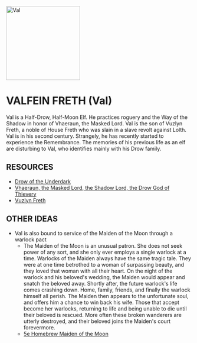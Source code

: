 <img src="https://i.imgur.com/VQHr726.jpg" alt="Val" width="200"/>

# VALFEIN FRETH (Val)

Val is a Half-Drow, Half-Moon Elf. He practices roguery and the Way of the Shadow in honor of Vhaeraun, the Masked Lord. Val is the son of Vuzlyn Freth, a noble of House Freth who was slain in a slave revolt against Lolth. Val is in his second century. Strangely, he has recently started to experience the Remembrance. The memories of his previous life as an elf are disturbing to Val, who identifies mainly with his Drow family.   

## RESOURCES
  * [Drow of the Underdark](https://dtdnd.neocities.org/books/player/Drow%20of%20the%20Underdark.pdfhttps://dtdnd.neocities.org/books/player/Drow%20of%20the%20Underdark.pdf)
  * [Vhaeraun, the Masked Lord, the Shadow Lord, the Drow God of Thievery](https://forgottenrealms.fandom.com/wiki/Church_of_Vhaeraun)
  * [Vuzlyn Freth](https://forgottenrealms.fandom.com/wiki/Vuzlyn_Freth)

## OTHER IDEAS
  * Val is also bound to service of the Maiden of the Moon through a warlock pact
    - The Maiden of the Moon is an unusual patron. She does not seek power of any sort, and she only ever employs a single warlock at a time. Warlocks of the Maiden always have the same tragic tale. They were at one time betrothed to a woman of surpassing beauty, and they loved that woman with all their heart. On the night of the warlock and his beloved's wedding, the Maiden would appear and snatch the beloved away. Shortly after, the future warlock's life comes crashing down. Home, family, friends, and finally the warlock himself all perish. The Maiden then appears to the unfortunate soul, and offers him a chance to win back his wife. Those that accept become her warlocks, returning to life and being unable to die until their beloved is rescued. More often these broken wanderers are utterly destroyed, and their beloved joins the Maiden's court forevermore.
    - [5e Homebrew Maiden of the Moon](https://homebrewery.naturalcrit.com/share/HJ-DIAAdub)
